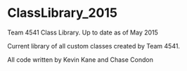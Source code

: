 # ClassLibrary_2015
Team 4541 Class Library.  Up to date as of May 2015

Current library of all custom classes created by Team 4541.

All code written by Kevin Kane and Chase Condon
